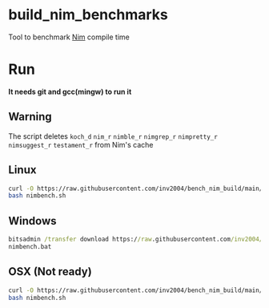 # build_nim_benchmarks

Tool to benchmark [Nim](https://github.com/nim-lang/Nim) compile time

# Run

**It needs git and gcc(mingw) to run it**

## Warning
The script deletes `koch_d` `nim_r` `nimble_r` `nimgrep_r` `nimpretty_r` `nimsuggest_r` `testament_r` from Nim's cache

## Linux
```bash
curl -O https://raw.githubusercontent.com/inv2004/bench_nim_build/main/nimbench.sh
bash nimbench.sh
```

## Windows

```cmd
bitsadmin /transfer download https://raw.githubusercontent.com/inv2004/bench_nim_build/main/nimbench.bat "%cd%\nimbench.bat"
nimbench.bat
```

## OSX (Not ready)
```bash
curl -O https://raw.githubusercontent.com/inv2004/bench_nim_build/main/nimbench.sh
bash nimbench.sh
```
